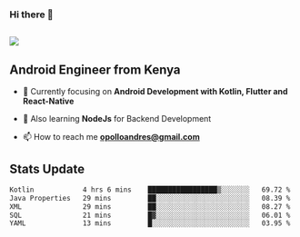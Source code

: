 ### Hi there 👋
<h2 align="left"><img src="https://readme-typing-svg.herokuapp.com?color='blue'&lines=I'm+Andrew+Opollo😊;Welcome+to+my+Github😜"> </h2>

## Android Engineer from Kenya


- 🌱 Currently focusing on **Android Development with Kotlin, Flutter and React-Native**

- 🔭 Also learning **NodeJs** for Backend Development

- 📫 How to reach me **opolloandres@gmail.com**


## Stats Update
<!--START_SECTION:waka-->

```txt
Kotlin            4 hrs 6 mins    █████████████████▒░░░░░░░   69.72 %
Java Properties   29 mins         ██░░░░░░░░░░░░░░░░░░░░░░░   08.39 %
XML               29 mins         ██░░░░░░░░░░░░░░░░░░░░░░░   08.27 %
SQL               21 mins         █▓░░░░░░░░░░░░░░░░░░░░░░░   06.01 %
YAML              13 mins         █░░░░░░░░░░░░░░░░░░░░░░░░   03.95 %
```

<!--END_SECTION:waka-->


